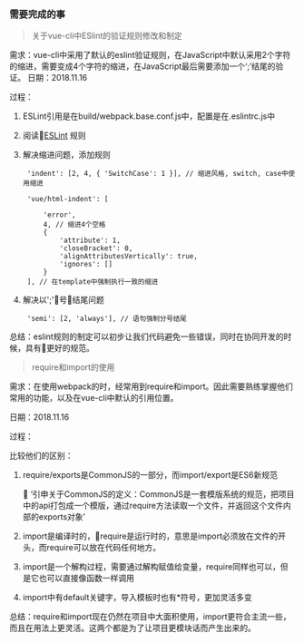 ### 需要完成的事

> 关于vue-cli中ESlint的验证规则修改和制定

需求：vue-cli中采用了默认的eslint验证规则，在JavaScript中默认采用2个字符的缩进，需要变成4个字符的缩进，在JavaScript最后需要添加一个‘;’结尾的验证。
日期：2018.11.16

过程：

1. ESLint引用是在build/webpack.base.conf.js中，配置是在.eslintrc.js中
2. 阅读[ESLint](http://eslint.cn/docs/user-guide/configuring) 规则
3. 解决缩进问题，添加规则

        'indent': [2, 4, { 'SwitchCase': 1 }], // 缩进风格, switch, case中使用缩进

        'vue/html-indent': [

            'error',
            4, // 缩进4个空格
            {
                'attribute': 1,
                'closeBracket': 0,
                'alignAttributesVertically': true,
                'ignores': []
            }
        ], // 在template中强制执行一致的缩进
4. 解决以';'号结尾问题

        'semi': [2, 'always'], // 语句强制分号结尾

总结：eslint规则的制定可以初步让我们代码避免一些错误，同时在协同开发的时候，具有更好的规范。

> require和import的使用

需求：在使用webpack的时，经常用到require和import。因此需要熟练掌握他们常用的功能，以及在vue-cli中默认的引用位置。

日期：2018.11.16

过程：

比较他们的区别：

1. require/exports是CommonJS的一部分，而import/export是ES6新规范

    
    ‘引申关于CommonJS的定义：CommonJS是一套模版系统的规范，把项目中的api打包成一个模版，通过require方法读取一个文件，并返回这个文件内部的exports对象’
2. import是编译时的，require是运行时的，意思是import必须放在文件的开头，而require可以放在代码任何地方。
3. import是一个解构过程，需要通过解构赋值给变量，require同样也可以，但是它也可以直接像函数一样调用
4. import中有default关键字，导入模板时也有*符号，更加灵活多变

总结：require和import现在仍然在项目中大面积使用，import更符合主流一些，而且在用法上更灵活。这两个都是为了让项目更模块话而产生出来的。
